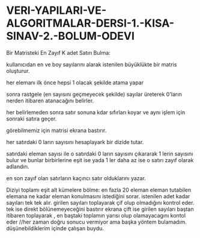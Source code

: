 # VERI-YAPILARI-VE-ALGORITMALAR-DERSI-1.-KISA-SINAV-2.-BOLUM-ODEVI


Bir Matristeki En Zayıf K adet Satırı Bulma:
 
 kullanıcıdan en ve boy sayılarını alarak istenilen büyüklükte bir matris oluşturur.
 
 her elemanı ilk önce hepsi 1 olacak şekilde atama yapar
 
 sonra rastgele (en sayısını geçmeyecek şekilde) sayılar üreterek 0'ların nerden itibaren atanacağını belirler.
 
 her belirlemeden sonra satır sonuna kdar sıfırları koyar ve aynı işlem için sonraki satıra geçer.
 
 görebilmemiz için matrisi ekrana bastırır.
 
 her satırdaki 0 ların sayısını hesaplayark bir dizide tutar. 
 
 satırdaki eleman sayısı ile o satırdaki 0 ların sayısını çıkararak 1 lerin sayısını bulur ve bunlar birbirlerine eşit ise yada 1 ler daha az ise o satırı zayıf olarak adlandırı.
 
 en son zayıf olan satırların kaçıncı satır olduklarını yazar.
  
  
  
  
  
Diziyi toplamı eşit alt kümelere bölme:
  en fazla 20 eleman eleman tutabilen elemana ne kadar eleman konulmasını istediğini sorar.
  istenilen adet kadar sayıları tek tek alır.
  girilen sayıları toplayarak çif olup olmadığını kontrol eder.
  tek ise direkt bölünemeyeceğini bastırır ekrana
  çift ise girilen sayıları baştan itibaren toplayarak , en baştaki toplamın yarısı olup olamayacagını kontol eder
  //her zaman doğru sonucu vermiyor ama başka yöntem bulamadım. düşünebildiklerim içinde çalışan buydu.
